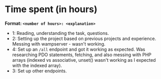 # Time spent (in hours)

**Format: `<number of hours>: <explanation>`**

- 1: Reading, understanding the task, questions.
- 2: Setting up the project based on previous projects and experience. Messing with wampserver - wasn't working.
- 4: Set up an `/all` endpoint and got it working as expected. Was researching PDO statements, fetching, and also messing with PHP arrays (indexed vs associative, unset() wasn't working as I expected with the indexed array).
- 3: Set up other endpoints.
